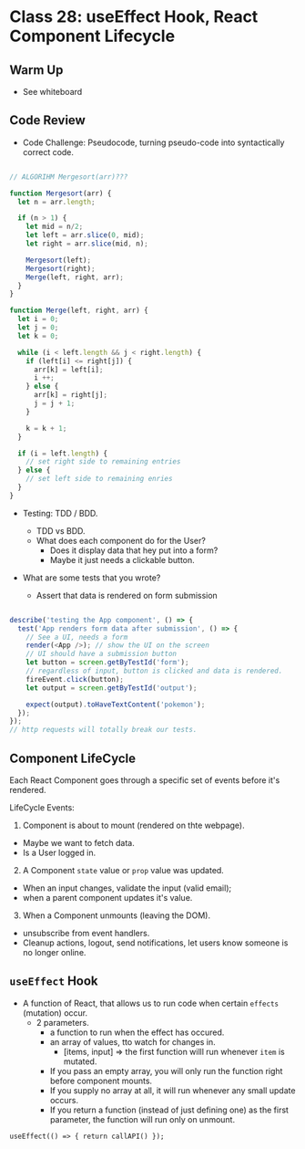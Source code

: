 # Class 28: useEffect Hook, React Component Lifecycle

## Warm Up

* See whiteboard

## Code Review

* Code Challenge: Pseudocode, turning pseudo-code into syntactically correct code.

```javascript

// ALGORIHM Mergesort(arr)???

function Mergesort(arr) {
  let n = arr.length;

  if (n > 1) {
    let mid = n/2;
    let left = arr.slice(0, mid);
    let right = arr.slice(mid, n);

    Mergesort(left);
    Mergesort(right);
    Merge(left, right, arr);
  }
}

function Merge(left, right, arr) {
  let i = 0;
  let j = 0;
  let k = 0;

  while (i < left.length && j < right.length) {
    if (left[i] <= right[j]) {
      arr[k] = left[i];
      i ++;
    } else {
      arr[k] = right[j];
      j = j + 1;
    }

    k = k + 1;
  }

  if (i = left.length) {
    // set right side to remaining entries
  } else {
    // set left side to remaining enries
  }
}

```

* Testing: TDD / BDD.
  * TDD vs BDD.
  * What does each component do for the User?
    * Does it display data that hey put into a form?
    * Maybe it just needs a clickable button.

* What are some tests that you wrote?
  * Assert that data is rendered on form submission

```javascript

describe('testing the App component', () => {
  test('App renders form data after submission', () => {
    // See a UI, needs a form
    render(<App />); // show the UI on the screen
    // UI should have a submission button
    let button = screen.getByTestId('form');
    // regardless of input, button is clicked and data is rendered.
    fireEvent.click(button);
    let output = screen.getByTestId('output');

    expect(output).toHaveTextContent('pokemon');
  });
});
// http requests will totally break our tests.
```

## Component LifeCycle

Each React Component goes through a specific set of events before it's rendered.

LifeCycle Events:

1. Component is about to mount (rendered on thte webpage).

* Maybe we want to fetch data.
* Is a User logged in.

2. A Component `state` value or `prop` value was updated.

* When an input changes, validate the input (valid email);
* when a parent component updates it's value.

3. When a Component unmounts (leaving the DOM).
  
* unsubscribe from event handlers.
* Cleanup actions, logout, send notifications, let users know someone is no longer online.

## `useEffect` Hook

* A function of React, that allows us to run code when certain `effects` (mutation) occur.
  * 2 parameters.
    * a function to run when the effect has occured.
    * an array of values, tto watch for changes in.
      * [items, input] => the first function willl run whenever `item` is mutated.
    * If you pass an empty array, you will only run the function right before component mounts.
    * If you supply no array at all, it will run whenever any small update occurs.
    * If you return a function (instead of just defining one) as the first parameter, the function will run only on unmount.

`useEffect(() => { return callAPI() });`
